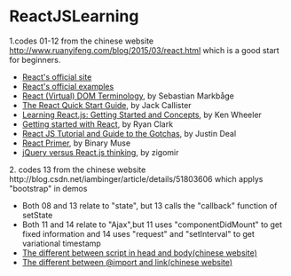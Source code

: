 # ReactJSLearning
1.codes 01-12 from the chinese website http://www.ruanyifeng.com/blog/2015/03/react.html which is a good start for beginners.
<ul>
<li><a href="http://facebook.github.io/react">React's official site</a></li>
<li><a href="https://github.com/facebook/react/tree/master/examples">React's official examples</a></li>
<li><a href="http://facebook.github.io/react/docs/glossary.html">React (Virtual) DOM Terminology</a>, by Sebastian Markbåge</li>
<li><a href="http://www.jackcallister.com/2015/01/05/the-react-quick-start-guide.html">The React Quick Start Guide</a>, by Jack Callister</li>
<li><a href="https://scotch.io/tutorials/learning-react-getting-started-and-concepts">Learning React.js: Getting Started and Concepts</a>, by Ken Wheeler</li>
<li><a href="http://ryanclark.me/getting-started-with-react/">Getting started with React</a>, by Ryan Clark</li>
<li><a href="https://zapier.com/engineering/react-js-tutorial-guide-gotchas/">React JS Tutorial and Guide to the Gotchas</a>, by Justin Deal</li>
<li><a href="https://github.com/BinaryMuse/react-primer">React Primer</a>, by Binary Muse</li>
<li><a href="http://blog.zigomir.com/react.js/jquery/2015/01/11/jquery-versus-react-thinking.html">jQuery versus React.js thinking</a>, by zigomir</li>
</ul>
2. codes 13 from the chinese website http://blog.csdn.net/iambinger/article/details/51803606 which applys "bootstrap" in demos
<ul>
	<li>Both 08 and 13 relate to "state", but 13 calls the "callback" function of setState</li>
	<li>Both 11 and 14 relate to "Ajax",but 11 uses "componentDidMount" to get fixed information and 14 uses "request" and "setInterval" to get variational timestamp</li>
	<li><a href="http://blog.csdn.net/lumeier/article/details/46398009">The different between script in head and body(chinese website)</a></li>
	<li><a href="http://gaolizhong666.blog.163.com/blog/static/11561504220098110101672/">The different between @import and link(chinese website)</a></li>
</ul>
